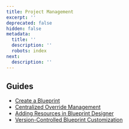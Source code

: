 ```yaml
---
title: Project Management
excerpt: ''
deprecated: false
hidden: false
metadata:
  title: ''
  description: ''
  robots: index
next:
  description: ''
---
```

## Guides

* [Create a Blueprint](doc:create-your-first-blueprint)
* [Centralized Override Management](doc:centralized-override-management)
* [Adding Resources in Blueprint Designer](doc:adding-resources)
* [Version-Controlled Blueprint Customization](doc:version-controlled-blueprint-customization)
